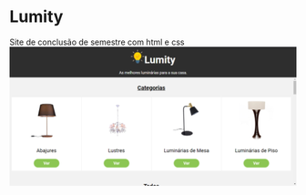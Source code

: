 # Lumity
 Site de conclusão de semestre com html e css
 ![img](https://github.com/luizlopes12/Lumity/blob/main/Screenshot_54.png)
